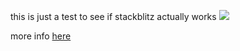 this is just a test to see if stackblitz actually works
![](https://d33wubrfki0l68.cloudfront.net/36acae9e75fa5161e658109d5c079134a0a36e54/6b671/assets/opening_a_github_project.2c05239c.png)

more info [here](https://developer.stackblitz.com/guides/integration/open-from-github)
